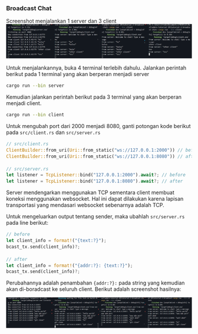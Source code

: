 ### Broadcast Chat
Screenshot menjalankan 1 server dan 3 client
![alt text](img/image.png)

Untuk menjalankannya, buka 4 terminal terlebih dahulu. Jalankan perintah berikut pada 1 terminal yang akan berperan menjadi server
```bash
cargo run --bin server
```
Kemudian jalankan perintah berikut pada 3 terminal yang akan berperan menjadi client.
```bash
cargo run --bin client 
```

Untuk mengubah port dari 2000 menjadi 8080, ganti potongan kode berikut pada `src/client.rs` dan `src/server.rs`
```rust
// src/client.rs
ClientBuilder::from_uri(Uri::from_static("ws://127.0.0.1:2000")) // before
ClientBuilder::from_uri(Uri::from_static("ws://127.0.0.1:8080")) // after

// src/server.rs
let listener = TcpListener::bind("127.0.0.1:2000").await?; // before
let listener = TcpListener::bind("127.0.0.1:8080").await?; // after
```
Server mendengarkan menggunakan TCP sementara client membuat koneksi menggunakan websocket. Hal ini dapat dilakukan karena lapisan transportasi yang mendasari websocket sebenarnya adalah TCP.

Untuk mengeluarkan output tentang sender, maka ubahlah `src/server.rs` pada line berikut:
```rs
// before
let client_info = format!("{text:?}");
bcast_tx.send(client_info)?;

// after
let client_info = format!("{addr:?}: {text:?}");
bcast_tx.send(client_info)?;
```
Perubahannya adalah penambahan `{addr:?}:` pada string yang kemudian akan di-boradcast ke seluruh client. Berikut adalah screenshot hasilnya:

![alt text](img/image-1.png)